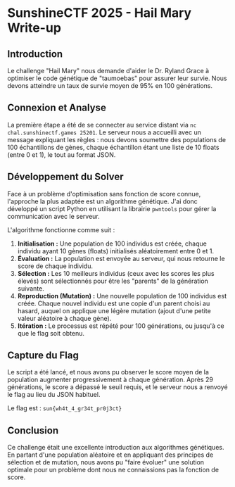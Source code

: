 # SunshineCTF 2025 - Hail Mary Write-up

## Introduction

Le challenge "Hail Mary" nous demande d'aider le Dr. Ryland Grace à optimiser le code génétique de "taumoebas" pour assurer leur survie. Nous devons atteindre un taux de survie moyen de 95% en 100 générations.

## Connexion et Analyse

La première étape a été de se connecter au service distant via `nc chal.sunshinectf.games 25201`. Le serveur nous a accueilli avec un message expliquant les règles : nous devons soumettre des populations de 100 échantillons de gènes, chaque échantillon étant une liste de 10 floats (entre 0 et 1), le tout au format JSON.

## Développement du Solver

Face à un problème d'optimisation sans fonction de score connue, l'approche la plus adaptée est un algorithme génétique. J'ai donc développé un script Python en utilisant la librairie `pwntools` pour gérer la communication avec le serveur.

L'algorithme fonctionne comme suit :

1.  **Initialisation :** Une population de 100 individus est créée, chaque individu ayant 10 gènes (floats) initialisés aléatoirement entre 0 et 1.
2.  **Évaluation :** La population est envoyée au serveur, qui nous retourne le score de chaque individu.
3.  **Sélection :** Les 10 meilleurs individus (ceux avec les scores les plus élevés) sont sélectionnés pour être les "parents" de la génération suivante.
4.  **Reproduction (Mutation) :** Une nouvelle population de 100 individus est créée. Chaque nouvel individu est une copie d'un parent choisi au hasard, auquel on applique une légère mutation (ajout d'une petite valeur aléatoire à chaque gène).
5.  **Itération :** Le processus est répété pour 100 générations, ou jusqu'à ce que le flag soit obtenu.

## Capture du Flag

Le script a été lancé, et nous avons pu observer le score moyen de la population augmenter progressivement à chaque génération. Après 29 générations, le score a dépassé le seuil requis, et le serveur nous a renvoyé le flag au lieu du JSON habituel.

Le flag est : `sun{wh4t_4_gr34t_pr0j3ct}`

## Conclusion

Ce challenge était une excellente introduction aux algorithmes génétiques. En partant d'une population aléatoire et en appliquant des principes de sélection et de mutation, nous avons pu "faire évoluer" une solution optimale pour un problème dont nous ne connaissions pas la fonction de score.